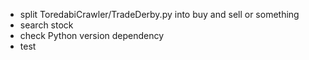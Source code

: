 - split ToredabiCrawler/TradeDerby.py into buy and sell or something
- search stock
- check Python version dependency
- test
